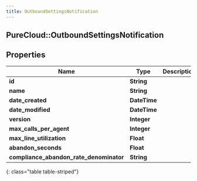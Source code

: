```yaml
---
title: OutboundSettingsNotification
---
```

## PureCloud::OutboundSettingsNotification

## Properties

|Name | Type | Description | Notes|
|------------ | ------------- | ------------- | -------------|
| **id** | **String** |  | [optional] |
| **name** | **String** |  | [optional] |
| **date_created** | **DateTime** |  | [optional] |
| **date_modified** | **DateTime** |  | [optional] |
| **version** | **Integer** |  | [optional] |
| **max_calls_per_agent** | **Integer** |  | [optional] |
| **max_line_utilization** | **Float** |  | [optional] |
| **abandon_seconds** | **Float** |  | [optional] |
| **compliance_abandon_rate_denominator** | **String** |  | [optional] |
{: class="table table-striped"}


